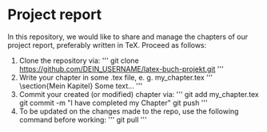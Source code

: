 # Project report 
In this repository, we would like to share and manage the chapters of our project report, 
preferably written in TeX. 
Proceed as follows:
1. Clone the repository via:
'''
git clone https://github.com/DEIN_USERNAME/latex-buch-projekt.git
'''
2. Write your chapter in some .tex file, e. g. my_chapter.tex
'''
\section{Mein Kapitel}
Some text...
'''
3. Commit your created (or modified) chapter via:
'''
git add my_chapter.tex
git commit -m "I have completed my Chapter"
git push
'''
4. To be updated on the changes made to the repo, use the following command before working:
'''
git pull
'''